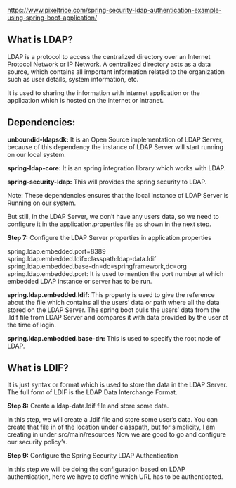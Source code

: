 https://www.pixeltrice.com/spring-security-ldap-authentication-example-using-spring-boot-application/

What is LDAP?
-------------
LDAP is a protocol to access the centralized directory over an Internet Protocol Network or IP Network. A centralized directory acts as a data source, which contains all important information related to the organization such as user details, system information, etc.

It is used to sharing the information with internet application or the application which is hosted on the internet or intranet.

Dependencies:
-------------
**unboundid-ldapsdk:** It is an Open Source implementation of LDAP Server, because of this dependency the instance of LDAP Server will start running on our local system.

**spring-ldap-core:** It is an spring integration library which works with LDAP.

**spring-security-ldap:** This will provides the spring security to LDAP.

Note: These dependencies ensures that the local instance of LDAP Server is Running on our system.

But still, in the LDAP Server, we don’t have any users data, so we need to configure it in the application.properties file as shown in the next step.

**Step 7:** Configure the LDAP Server properties in application.properties

spring.ldap.embedded.port=8389
spring.ldap.embedded.ldif=classpath:ldap-data.ldif
spring.ldap.embedded.base-dn=dc=springframework,dc=org
spring.ldap.embedded.port: It is used to mention the port number at which embedded LDAP instance or server has to be run.

**spring.ldap.embedded.ldif:** This property is used to give the reference about the file which contains all the users’ data or path where all the data stored on the LDAP Server. The spring boot pulls the users’ data from the .ldif file from LDAP Server and compares it with data provided by the user at the time of login.

**spring.ldap.embedded.base-dn:** This is used to specify the root node of LDAP.

**What is LDIF?**
-----------------
It is just syntax or format which is used to store the data in the LDAP Server. The full form of LDIF is the LDAP Data Interchange Format.

**Step 8:** Create a ldap-data.ldif file and store some data.

In this step, we will create a .ldif file and store some user’s data. You can create that file in of the location under classpath, but for simplicity, I am creating in under src/main/resources
Now we are good to go and configure our security policy’s.

**Step 9:** Configure the Spring Security LDAP Authentication

In this step we will be doing the configuration based on LDAP authentication, here we have to define which URL has to be authenticated.

